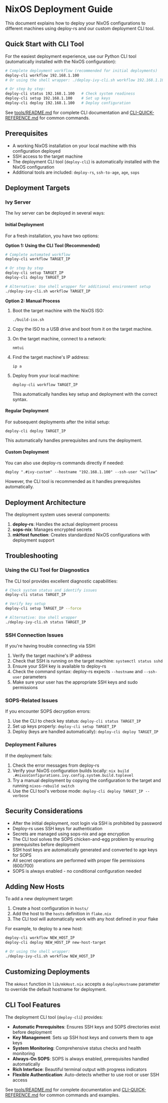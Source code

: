 # NixOS Deployment Guide

This document explains how to deploy your NixOS configurations to different machines using deploy-rs and our custom deployment CLI tool.

## Quick Start with CLI Tool

For the easiest deployment experience, use our Python CLI tool (automatically installed with the NixOS configuration):

```bash
# Complete deployment workflow (recommended for initial deployments)
deploy-cli workflow 192.168.1.100
# Or using the shell wrapper: ./deploy-ivy-cli.sh workflow 192.168.1.100

# Or step by step:
deploy-cli status 192.168.1.100   # Check system readiness
deploy-cli setup 192.168.1.100    # Set up keys
deploy-cli deploy 192.168.1.100   # Deploy configuration
```

See [tools/README.md](tools/README.md) for complete CLI documentation and [CLI-QUICK-REFERENCE.md](CLI-QUICK-REFERENCE.md) for common commands.

## Prerequisites

- A working NixOS installation on your local machine with this configuration deployed
- SSH access to the target machine
- The deployment CLI tool (`deploy-cli`) is automatically installed with the NixOS configuration
- Additional tools are included: `deploy-rs`, `ssh-to-age`, `age`, `sops`

## Deployment Targets

### Ivy Server

The Ivy server can be deployed in several ways:

#### Initial Deployment

For a fresh installation, you have two options:

**Option 1: Using the CLI Tool (Recommended)**

```bash
# Complete automated workflow
deploy-cli workflow TARGET_IP

# Or step by step  
deploy-cli setup TARGET_IP
deploy-cli deploy TARGET_IP

# Alternative: Use shell wrapper for additional environment setup
./deploy-ivy-cli.sh workflow TARGET_IP
```

**Option 2: Manual Process**

1. Boot the target machine with the NixOS ISO:
   ```
   ./build-iso.sh
   ```

2. Copy the ISO to a USB drive and boot from it on the target machine.

3. On the target machine, connect to a network:
   ```
   nmtui
   ```

4. Find the target machine's IP address:
   ```
   ip a
   ```

5. Deploy from your local machine:
   ```
   deploy-cli workflow TARGET_IP
   ```
   
   This automatically handles key setup and deployment with the correct syntax.

#### Regular Deployment

For subsequent deployments after the initial setup:

```
deploy-cli deploy TARGET_IP
```

This automatically handles prerequisites and runs the deployment.

#### Custom Deployment

You can also use deploy-rs commands directly if needed:

```
deploy ".#ivy-custom" --hostname "192.168.1.100" --ssh-user "willow"
```

However, the CLI tool is recommended as it handles prerequisites automatically.

## Deployment Architecture

The deployment system uses several components:

1. **deploy-rs**: Handles the actual deployment process
2. **sops-nix**: Manages encrypted secrets
3. **mkHost function**: Creates standardized NixOS configurations with deployment support

## Troubleshooting

### Using the CLI Tool for Diagnostics

The CLI tool provides excellent diagnostic capabilities:

```bash
# Check system status and identify issues
deploy-cli status TARGET_IP

# Verify key setup  
deploy-cli setup TARGET_IP --force

# Alternative: Use shell wrapper
./deploy-ivy-cli.sh status TARGET_IP
```

### SSH Connection Issues

If you're having trouble connecting via SSH:

1. Verify the target machine's IP address
2. Check that SSH is running on the target machine: `systemctl status sshd`
3. Ensure your SSH key is available to deploy-rs
4. Check the command syntax: deploy-rs expects `--hostname` and `--ssh-user` parameters
5. Make sure your user has the appropriate SSH keys and sudo permissions

### SOPS-Related Issues

If you encounter SOPS decryption errors:

1. Use the CLI to check key status: `deploy-cli status TARGET_IP`
2. Set up keys properly: `deploy-cli setup TARGET_IP`
3. Deploy (keys are handled automatically): `deploy-cli deploy TARGET_IP`

### Deployment Failures

If the deployment fails:

1. Check the error messages from deploy-rs
2. Verify your NixOS configuration builds locally: `nix build .#nixosConfigurations.ivy.config.system.build.toplevel`
3. Try a manual deployment by copying the configuration to the target and running `nixos-rebuild switch`
4. Use the CLI tool's verbose mode: `deploy-cli deploy TARGET_IP --verbose`

## Security Considerations

- After the initial deployment, root login via SSH is prohibited by password
- Deploy-rs uses SSH keys for authentication
- Secrets are managed using sops-nix and age encryption
- The CLI tool solves the SOPS chicken-and-egg problem by ensuring prerequisites before deployment
- SSH host keys are automatically generated and converted to age keys for SOPS
- All secret operations are performed with proper file permissions (600/700)
- SOPS is always enabled - no conditional configuration needed

## Adding New Hosts

To add a new deployment target:

1. Create a host configuration in `hosts/`
2. Add the host to the `hosts` definition in `flake.nix`
3. The CLI tool will automatically work with any host defined in your flake

For example, to deploy to a new host:
```bash
deploy-cli workflow NEW_HOST_IP
deploy-cli deploy NEW_HOST_IP new-host-target

# Or using the shell wrapper:
./deploy-ivy-cli.sh workflow NEW_HOST_IP
```

## Customizing Deployments

The `mkHost` function in `lib/mkHost.nix` accepts a `deployHostname` parameter to override the default hostname for deployment.

## CLI Tool Features

The deployment CLI tool (`deploy-cli`) provides:

- **Automatic Prerequisites**: Ensures SSH keys and SOPS directories exist before deployment
- **Key Management**: Sets up SSH host keys and converts them to age keys
- **System Monitoring**: Comprehensive status checks and health monitoring  
- **Always-On SOPS**: SOPS is always enabled, prerequisites handled automatically
- **Rich Interface**: Beautiful terminal output with progress indicators
- **Flexible Authentication**: Auto-detects whether to use root or user SSH access

See [tools/README.md](tools/README.md) for complete documentation and [CLI-QUICK-REFERENCE.md](CLI-QUICK-REFERENCE.md) for common commands and examples.